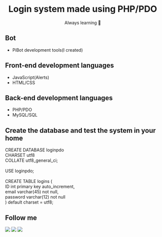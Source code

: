 <h1 align="center">Login system made using PHP/PDO</h1>
<p align="center">Always learning 🚀</p>

## Bot
- PiBot development tools(I created)

## Front-end development languages
- JavaScript(Alerts)
- HTML/CSS

## Back-end development languages
- PHP/PDO
- MySQL/SQL

## Create the database and test the system in your home
<p>
CREATE DATABASE loginpdo <br />
CHARSET utf8 <br />
COLLATE utf8_general_ci; <br />
<br />
USE loginpdo; <br />
<br />
CREATE TABLE logins (<br />
	ID int primary key auto_increment,<br />
	email varchar(45) not null,<br />
	password varchar(12) not null<br />
) default charset = utf8;<br />
</p>

## Follow me
[<img src="https://img.shields.io/badge/twitter-%231DA1F2.svg?&style=for-the-badge&logo=twitter&logoColor=white" />](https://twitter.com/jairosilva2005)
[<img src = "https://img.shields.io/badge/instagram-%23E4405F.svg?&style=for-the-badge&logo=instagram&logoColor=white">](https://www.instagram.com/jairo_nth/)
[<img src = "https://img.shields.io/badge/facebook-%231877F2.svg?&style=for-the-badge&logo=facebook&logoColor=white">](https://www.facebook.com/jairo.holanda.7330)
